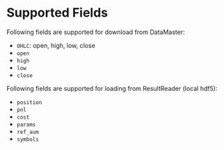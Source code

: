 # Supported Fields
Following fields are supported for download from DataMaster:
- `OHLC`: open, high, low, close
- `open`
- `high`
- `low`
- `close`

Following fields are supported for loading from ResultReader (local hdf5):
- `position`
- `pnl`
- `cost`
- `params`
- `ref_aum`
- `symbols`
